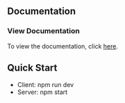 ## Documentation

### View Documentation

To view the documentation, click [here](https://docs.google.com/document/d/1iwjxgGdSCsxy1yFxBpe2MYac4GYReYSdwqXPurOpbu8/edit).


## Quick Start
* Client: npm run dev
* Server: npm start
